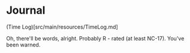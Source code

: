# Journal

(Time Log)[src/main/resources/TimeLog.md]

Oh, there'll be words, alright. Probably R - rated (at least NC-17). You've been warned.


